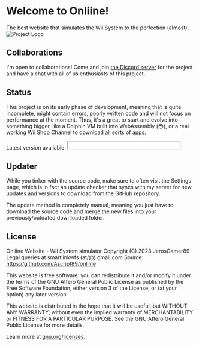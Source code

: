 # Welcome to Onliine!
The best website that simulates the Wii System to the perfection (almost).
![Project Logo](https://github.com/Ascript89/onliine/assets/logotype.png)

## Collaborations
I'm open to collaborations! Come and join [the Discord server](https://discord.gg/qMdZZkps2E)
for the project and have a chat with all of us enthusiasts of this project.

## Status
This project is on its early phase of development, meaning that is quite incomplete,
might contain errors, poorly written code and will not focus on performance at the moment.
Thus, it's a great to start and evolve into something bigger, like a Dolphin VM built into
WebAssembly (😳), or a real working Wii Shop Channel to download all sorts of apps.

Latest version available:&nbsp;<iframe style="width: max-content; height: 20px;" src="//jerosgamer.me/res/sysver.txt">Couldn't display the latest version</iframe>

## Updater
While you tinker with the source code, make sure to often visit the Settings page, which is
in fact an update checker that syncs with my server for new updates and versions to download
from the GitHub repository.

The update method is completely manual, meaning you just have to download the source code
and merge the new files into your previously/outdated downloaded folder.

## License
Onliine Website - Wii System simulator
Copyright (C) 2023 JerosGamer89
Legal queries at smartlinkwfs (at/@) gmail.com
Source: https://github.com/Ascript89/onliine

This website is free software: you can redistribute it and/or modify
it under the terms of the GNU Affero General Public License as published
by the Free Software Foundation, either version 3 of the License, or
(at your option) any later version.

This website is distributed in the hope that it will be useful,
but WITHOUT ANY WARRANTY; without even the implied warranty of
MERCHANTABILITY or FITNESS FOR A PARTICULAR PURPOSE. See the
GNU Affero General Public License for more details.

Learn more at [gnu.org/licenses](https://www.gnu.org/licenses/).